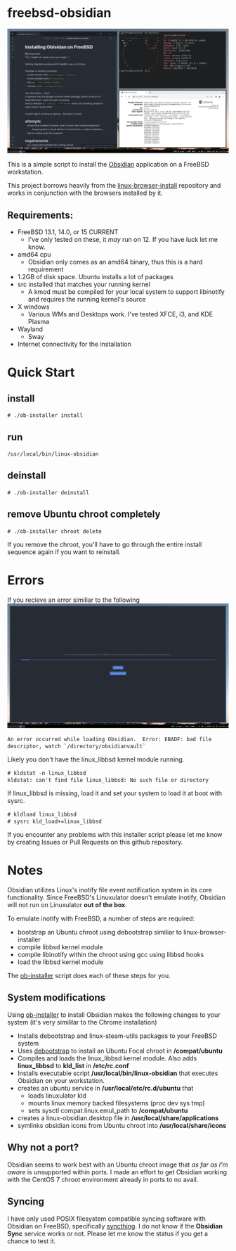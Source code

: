 # freebsd-obsidian
![Obsidian on FreeBSD](screenshot.png)

This is a simple script to install the [Obsidian](https://obsidian.md)
application on a FreeBSD workstation.

This project borrows heavily from the
[linux-browser-install](https://github.com/mrclksr/linux-browser-installer.git)
repository and works in conjunction with the browsers installed by it.

## Requirements:
* FreeBSD 13.1, 14.0, or 15 CURRENT
  * I've only tested on these, it *may* run on 12.  If you have luck let me know.
* amd64 cpu 
  * Obsidian only comes as an amd64 binary, thus this is a hard requirement
* 1.2GB of disk space.  Ubuntu installs a lot of packages
* src installed that matches your running kernel
  * A kmod must be compiled for your local system to support libinotify and requires the running kernel's source
* X windows
  * Various WMs and Desktops work. I've tested XFCE, i3, and KDE Plasma
* Wayland
  * Sway
* Internet connectivity for the installation

# Quick Start
## install
```
# ./ob-installer install
```

## run
```
/usr/local/bin/linux-obsidian
```

## deinstall
```
# ./ob-installer deinstall
```

## remove Ubuntu chroot completely
```
# ./ob-installer chroot delete
```

If you remove the chroot, you'll have to go through the entire install sequence again if you want to reinstall.

# Errors
If you recieve an error similiar to the following
![No linux_libbsd](no-linux_libbsd.png)
```
An error occurred while loading Obsidian.  Error: EBADF: bad file descriptor, watch `/directory/obsidianvault`
```
Likely you don't have the linux_libbsd kernel module running.
```
# kldstat -n linux_libbsd
kldstat: can't find file linux_libbsd: No such file or directory
```
If linux_libbsd is missing, load it and set your system to load it at boot with sysrc.
```
# kldload linux_libbsd
# sysrc kld_load+=linux_libbsd
```

If you encounter any problems with this installer script please let me know by creating Issues or Pull Requests on this github repository.

# Notes
Obsidian utilizes Linux's inotify file event notification system in its core functionality.  Since FreeBSD's Linuxulator doesn't emulate inotify, Obsidian will not run on Linuxulator **out of the box**.

To emulate inotify with FreeBSD, a number of steps are required:
* bootstrap an Ubuntu chroot using debootstrap similiar to linux-browser-installer
* compile libbsd kernel module 
* compile libinotify within the chroot using gcc using libbsd hooks
* load the libbsd kernel module

The [ob-installer](ob-installer) script does each of these steps for you.

## System modifications
Using [ob-installer](ob-installer) to install Obsidian makes the following changes to your system (it's very simililar to the Chrome installation)
* Installs debootstrap and linux-steam-utils packages to your FreeBSD system
* Uses [debootstrap](https://www.freshports.org/sysutils/debootstrap/) to install an Ubuntu Focal chroot in **/compat/ubuntu**
* Compiles and loads the linux_libbsd kernel module.  Also adds **linux_libbsd** to **kld_list** in **/etc/rc.conf**
* Installs executable script **/usr/local/bin/linux-obsidian** that executes Obsidian on your workstation.
* creates an ubuntu service in **/usr/local/etc/rc.d/ubuntu** that
  * loads linuxulator kld
  * mounts linux memory backed filesystems (proc dev sys tmp)
  * sets sysctl compat.linux.emul_path to **/compat/ubuntu**
* creates a linux-obsidian.desktop file in **/usr/local/share/applications**
* symlinks obsidian icons from Ubuntu chroot into **/usr/local/share/icons**

## Why not a port?
Obsidian seems to work best with an Ubuntu chroot image that *as far as I'm aware* is unsupported within ports.  I made an effort to get Obsidian working with the CentOS 7 chroot environment already in ports to no avail.

## Syncing
I have only used POSIX filesystem compatible syncing software with Obsidian on FreeBSD, specifically [syncthing](https://syncthing.net/).  I do not know if the **Obsidian Sync** service works or not.  Please let me know the status if you get a chance to test it.
